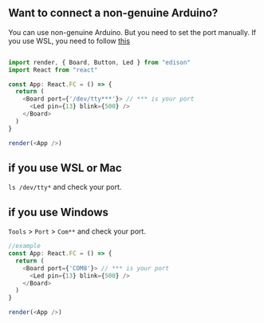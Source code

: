 ## Want to connect a non-genuine Arduino?
You can use non-genuine Arduino. But you need to set the port manually.
If you use WSL, you need to follow [this](/docs/Getting%20Started/How%20to%20WSL.md)

```ts title="index.ts"

import render, { Board, Button, Led } from "edison"
import React from "react"

const App: React.FC = () => {
  return (
    <Board port={'/dev/tty***'}> // *** is your port
      <Led pin={13} blink={500} />
    </Board>
  )
}

render(<App />)
```

## if you use WSL or Mac
`ls /dev/tty*` and check your port.

## if you use Windows

`Tools` > `Port` > `Com**` and check your port.

```ts title="index.ts"
//example
const App: React.FC = () => {
  return (
    <Board port={'COM8'}> // *** is your port
      <Led pin={13} blink={500} />
    </Board>
  )
}

render(<App />)
```